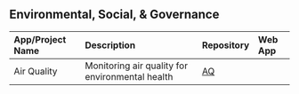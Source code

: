 ## Environmental, Social, & Governance                                                                                              

| **App/Project Name** | **Description** | **Repository** | **Web App** |
| :--- | :--- | :--- | :--- |
| Air Quality | Monitoring air quality for environmental health | [AQ](https://github.com/temidataspot/Real-Time_Air_Quality_Monitoring) |  |


